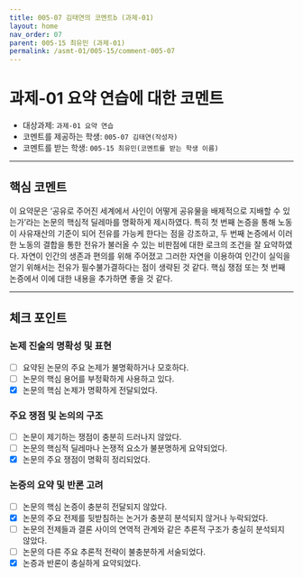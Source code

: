```yaml
---
title: 005-07 김태연의 코멘트b (과제-01) 
layout: home
nav_order: 07
parent: 005-15 최유민 (과제-01)
permalink: /asmt-01/005-15/comment-005-07
---
```


# 과제-01 요약 연습에 대한 코멘트

- 대상과제: `과제-01 요약 연습`
- 코멘트를 제공하는 학생: `005-07 김태연(작성자)` 
- 코멘트를 받는 학생: `005-15 최유민(코멘트를 받는 학생 이름)` 

---

## 핵심 코멘트
이 요약문은 ‘공유로 주어진 세계에서 사인이 어떻게 공유물을 배제적으로 지배할 수 있는가’라는 논문의 핵심적 딜레마를 명확하게 제시하였다. 특히 첫 번째 논증을 통해 노동이 사유재산의 기준이 되어 전유를 가능케 한다는 점을 강조하고, 두 번째 논증에서 이러한 노동의 결합을 통한 전유가 불러올 수 있는 비판점에 대한 로크의 조건을 잘 요약하였다.
자연이 인간의 생존과 편의를 위해 주어졌고 그러한 자연을 이용하여 인간이 실익을 얻기 위해서는 전유가 필수불가결하다는 점이 생략된 것 같다. 핵심 쟁점 또는 첫 번째 논증에서 이에 대한 내용을 추가하면 좋을 것 같다.


---

## 체크 포인트

### 논제 진술의 명확성 및 표현  
- [ ] 요약된 논문의 주요 논제가 불명확하거나 모호하다.  
- [ ] 논문의 핵심 용어를 부정확하게 사용하고 있다.  
- [x] 논문의 핵심 논제가 명확하게 전달되었다.  

### 주요 쟁점 및 논의의 구조  
- [ ] 논문이 제기하는 쟁점이 충분히 드러나지 않았다.  
- [ ] 논문의 핵심적 딜레마나 논쟁적 요소가 불분명하게 요약되었다.  
- [x] 논문의 주요 쟁점이 명확히 정리되었다.  

### 논증의 요약 및 반론 고려  
- [ ] 논문의 핵심 논증이 충분히 전달되지 않았다.  
- [x] 논문의 주요 전제를 뒷받침하는 논거가 충분히 분석되지 않거나 누락되었다.  
- [ ] 논문의 전제들과 결론 사이의 연역적 관계와 같은 추론적 구조가 충실히 분석되지 않았다.  
- [ ] 논문의 다른 주요 추론적 전략이 불충분하게 서술되었다.
- [x] 논증과 반론이 충실하게 요약되었다. 
